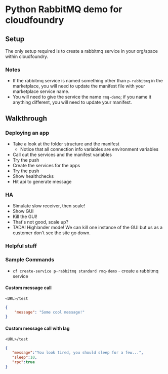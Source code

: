 # Python RabbitMQ demo for cloudfoundry
## Setup
The only setup required is to create a rabbitmq service in your org/space within cloudfoundry.

### Notes
- If the rabbitmq service is named something other than `p-rabbitmq` in the marketplace, you will need to update the manifest file with your marketplace service name.
- You will need to give the service the name `rmq-demo`; if you name it anything different, you will need to update your manifest.

## Walkthrough
### Deploying an app
- Take a look at the folder structure and the manifest
  - Notice that all connection info variables are environment variables
- Call out the services and the manifest variables
- Try the push
- Create the services for the apps
- Try the push
- Show healthchecks
- Hit api to generate message

### HA
- Simulate slow receiver, then scale!
- Show GUI
- Kill the GUI!
- That's not good, scale up?
- TADA! Highlander mode! We can kill one instance of the GUI but us as a customer don't see the site go down.

### Helpful stuff
### Sample Commands
- `cf create-service p-rabbitmq standard rmq-demo` - create a rabbitmq service

#### Custom message call
`<URL>/test`
```JSON
{
    "message": "Some cool message!"
}
```

#### Custom message call with lag
`<URL>/test`
```JSON
{
   "message":"You look tired, you should sleep for a few...",
   "sleep":10,
   "rpc":true
}
```
